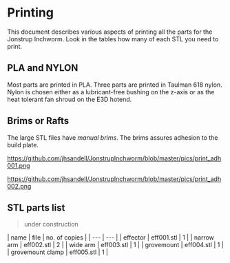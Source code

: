 # Printing
This document describes various aspects of printing all the parts for the Jonstrup Inchworm. Look in the tables how 
many of each STL you need to print.

## PLA and NYLON
Most parts are printed in PLA. Three parts are printed in Taulman 618 nylon. Nylon is chosen either as a lubricant-free 
bushing on the z-axis or as the heat tolerant fan shroud on the E3D hotend. 

## Brims or Rafts
The large STL files have _manual brims_. The brims assures adhesion to the build plate. 

https://github.com/jhsandell/JonstrupInchworm/blob/master/pics/print_adh001.png 

https://github.com/jhsandell/JonstrupInchworm/blob/master/pics/print_adh002.png

## STL parts list
>under construction

 | name | file | no. of copies |
 | --- | --- |
 | effector | eff001.stl | 1 |
 | narrow arm | eff002.stl | 2 |
 | wide arm | eff003.stl | 1 |
 | grovemount | eff004.stl | 1 |
 | grovemount clamp | eff005.stl | 1 |
